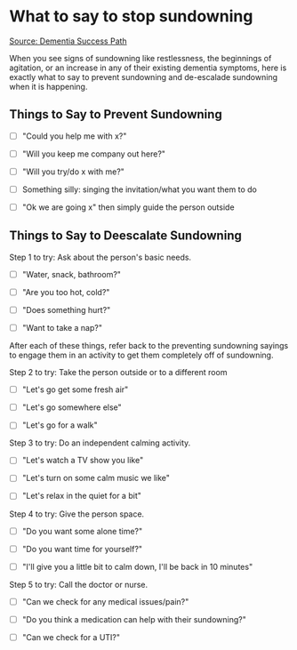 # What to say to stop sundowning

[Source: Dementia Success Path](https://dementiasuccesspath.com/)

When you see signs of sundowning like restlessness, the beginnings of agitation, or an increase in
any of their existing dementia symptoms, here is exactly what to say to prevent sundowning and
de-escalade sundowning when it is happening.

## Things to Say to Prevent Sundowning

- [ ] "Could you help me with x?"

- [ ] "Will you keep me company out here?"

- [ ] "Will you try/do x with me?"

- [ ] Something silly: singing the invitation/what you want them to do

- [ ] "Ok we are going x" then simply guide the person outside

## Things to Say to Deescalate Sundowning

Step 1 to try: Ask about the person's basic needs.

- [ ] "Water, snack, bathroom?"

- [ ] "Are you too hot, cold?"

- [ ] "Does something hurt?"

- [ ] "Want to take a nap?"

After each of these things, refer back to the preventing sundowning sayings to engage them in an activity to get them completely off of sundowning.

Step 2 to try: Take the person outside or to a different room

- [ ] "Let's go get some fresh air"

- [ ] "Let's go somewhere else"

- [ ] "Let's go for a walk"

Step 3 to try: Do an independent calming activity.

- [ ] "Let's watch a TV show you like"

- [ ] "Let's turn on some calm music we like"

- [ ] "Let's relax in the quiet for a bit"

Step 4 to try: Give the person space.

- [ ] "Do you want some alone time?"

- [ ] "Do you want time for yourself?"

- [ ] "I'll give you a little bit to calm down, I'll be back in 10 minutes"
  
Step 5 to try: Call the doctor or nurse.

- [ ] "Can we check for any medical issues/pain?"

- [ ] "Do you think a medication can help with their sundowning?"

- [ ] "Can we check for a UTI?"
